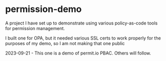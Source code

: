 # permission-demo

A project I have set up to demonstrate using various policy-as-code tools for
permission management.

I built one for OPA, but it needed various SSL certs to work properly for the purposes
of my demo, so I am not making that one public

2023-09-21 - This one is a demo of permit.io PBAC.  Others will follow.


